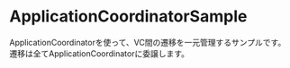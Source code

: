 # ApplicationCoordinatorSample

ApplicationCoordinatorを使って、VC間の遷移を一元管理するサンプルです。
遷移は全てApplicationCoordinatorに委譲します。
